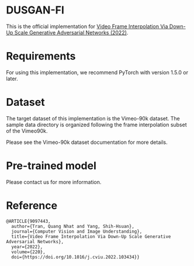 # DUSGAN-FI
This is the official implementation for [Video Frame Interpolation Via Down-Up Scale Generative Adversarial Networks (2022)](https://doi.org/10.1016/j.cviu.2022.103434).

# Requirements
For using this implementation, we recommend PyTorch with version 1.5.0 or later.

# Dataset
The target dataset of this implementation is the Vimeo-90k dataset. The sample data directory is organized following the frame interpolation subset of the Vimeo90k.

Please see the Vimeo-90k dataset documentation for more details.

# Pre-trained model
Please contact us for more information.

# Reference

```
@ARTICLE{9097443,
  author={Tran, Quang Nhat and Yang, Shih-Hsuan},
  journal={Computer Vision and Image Understanding}, 
  title={Video Frame Interpolation Via Down-Up Scale Generative Adversarial Networks}, 
  year={2022},
  volume={220},
  doi={https://doi.org/10.1016/j.cviu.2022.103434}}
```
